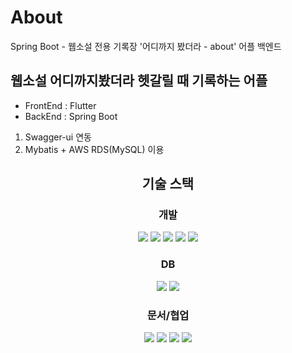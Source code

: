 # About
Spring Boot - 웹소설 전용 기록장 '어디까지 봤더라 - about' 어플 백엔드
## 웹소설 어디까지봤더라 헷갈릴 때 기록하는 어플
- FrontEnd : Flutter
- BackEnd : Spring Boot

1. Swagger-ui 연동
2. Mybatis + AWS RDS(MySQL) 이용

<h2 align='center'>기술 스택</h2>
<h3 align='center'>개발</h3>
<p align='center'>
  <img src="https://img.shields.io/badge/Java 1.8-007396?style=flat-square&logo=Java&logoColor=white" />
  <img src="https://img.shields.io/badge/Maven-C71A36?style=flat-square&logo=Apache Maven&logoColor=white" />
  <img src="https://img.shields.io/badge/Spring-6DB33F?style=flat-square&logo=Spring&logoColor=white" />
  <img src="https://img.shields.io/badge/Spring Boot 2.7.10-6DB33F?style=flat-square&logo=Spring Boot&logoColor=white" />
  <img src="https://img.shields.io/badge/IntelliJ IDEA-000000?style=flat-square&logo=IntelliJ IDEA&logoColor=white" />
</p>

<h3 align='center'>DB</h3>
<p align='center'>
	<img src="https://img.shields.io/badge/MySQL-4479A1?style=flat-square&logo=MySQL&logoColor=white" />
	<img src="https://img.shields.io/badge/Amazon RDS-527FFF?style=flat-square&logo=Amazon RDS&logoColor=white" />
</p>

<h3 align='center'>문서/협업</h3>
<p align='center'>
	<img src="https://img.shields.io/badge/Swagger-85EA2D?style=flat-square&logo=Swagger&logoColor=white" />
	<img src="https://img.shields.io/badge/Notion-000000?style=flat-square&logo=Notion&logoColor=white" />
	<img src="https://img.shields.io/badge/GitHub-181717?style=flat-square&logo=GitHub&logoColor=white" />
	<img src="https://img.shields.io/badge/Postman-FF6C37?style=flat-square&logo=Postman&logoColor=white" />
</p>

